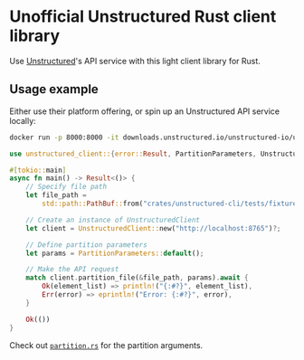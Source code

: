 # Unofficial Unstructured Rust client library

Use [Unstructured](https://docs.unstructured.io/welcome)'s API service with this light client library for Rust. 


## Usage example

Either use their platform offering, or spin up an Unstructured API service locally:

```bash
docker run -p 8000:8000 -it downloads.unstructured.io/unstructured-io/unstructured-api:latest
```

```rust
use unstructured_client::{error::Result, PartitionParameters, UnstructuredClient};

#[tokio::main]
async fn main() -> Result<()> {
    // Specify file path
    let file_path =
        std::path::PathBuf::from("crates/unstructured-cli/tests/fixtures/sample-pdf.pdf");

    // Create an instance of UnstructuredClient
    let client = UnstructuredClient::new("http://localhost:8765")?;

    // Define partition parameters
    let params = PartitionParameters::default();

    // Make the API request
    match client.partition_file(&file_path, params).await {
        Ok(element_list) => println!("{:#?}", element_list),
        Err(error) => eprintln!("Error: {:#?}", error),
    }

    Ok(())
}
```

Check out [`partition.rs`](src/partition.rs) for the partition arguments.



